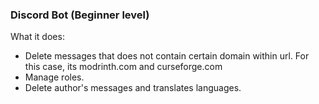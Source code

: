 ### Discord Bot (Beginner level)
What it does:
- Delete messages that does not contain certain domain within url. For this case, its modrinth.com and curseforge.com
- Manage roles.
- Delete author's messages and translates languages.
